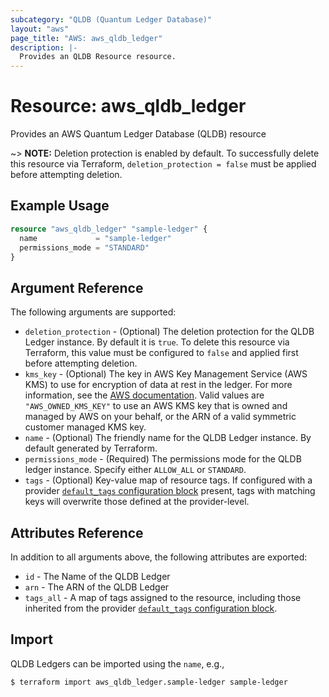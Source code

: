 ```yaml
---
subcategory: "QLDB (Quantum Ledger Database)"
layout: "aws"
page_title: "AWS: aws_qldb_ledger"
description: |-
  Provides an QLDB Resource resource.
---
```


# Resource: aws_qldb_ledger

Provides an AWS Quantum Ledger Database (QLDB) resource

~> **NOTE:** Deletion protection is enabled by default. To successfully delete this resource via Terraform, `deletion_protection = false` must be applied before attempting deletion.

## Example Usage

```terraform
resource "aws_qldb_ledger" "sample-ledger" {
  name             = "sample-ledger"
  permissions_mode = "STANDARD"
}
```

## Argument Reference

The following arguments are supported:

* `deletion_protection` - (Optional) The deletion protection for the QLDB Ledger instance. By default it is `true`. To delete this resource via Terraform, this value must be configured to `false` and applied first before attempting deletion.
* `kms_key` - (Optional) The key in AWS Key Management Service (AWS KMS) to use for encryption of data at rest in the ledger. For more information, see the [AWS documentation](https://docs.aws.amazon.com/qldb/latest/developerguide/encryption-at-rest.html). Valid values are `"AWS_OWNED_KMS_KEY"` to use an AWS KMS key that is owned and managed by AWS on your behalf, or the ARN of a valid symmetric customer managed KMS key.
* `name` - (Optional) The friendly name for the QLDB Ledger instance. By default generated by Terraform.
* `permissions_mode` - (Required) The permissions mode for the QLDB ledger instance. Specify either `ALLOW_ALL` or `STANDARD`.
* `tags` - (Optional) Key-value map of resource tags. If configured with a provider [`default_tags` configuration block](https://www.terraform.io/docs/providers/aws/index.html#default_tags-configuration-block) present, tags with matching keys will overwrite those defined at the provider-level.

## Attributes Reference

In addition to all arguments above, the following attributes are exported:

* `id` - The Name of the QLDB Ledger
* `arn` - The ARN of the QLDB Ledger
* `tags_all` - A map of tags assigned to the resource, including those inherited from the provider [`default_tags` configuration block](https://www.terraform.io/docs/providers/aws/index.html#default_tags-configuration-block).

## Import

QLDB Ledgers can be imported using the `name`, e.g.,

```
$ terraform import aws_qldb_ledger.sample-ledger sample-ledger
```
